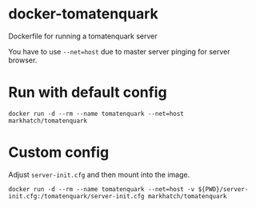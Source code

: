 # docker-tomatenquark

Dockerfile for running a tomatenquark server

You have to use `--net=host` due to master server pinging for server browser.

# Run with default config

`docker run -d --rm --name tomatenquark --net=host markhatch/tomatenquark`

# Custom config

Adjust `server-init.cfg` and then mount into the image.

`docker run -d --rm --name tomatenquark --net=host -v ${PWD}/server-init.cfg:/tomatenquark/server-init.cfg markhatch/tomatenquark`